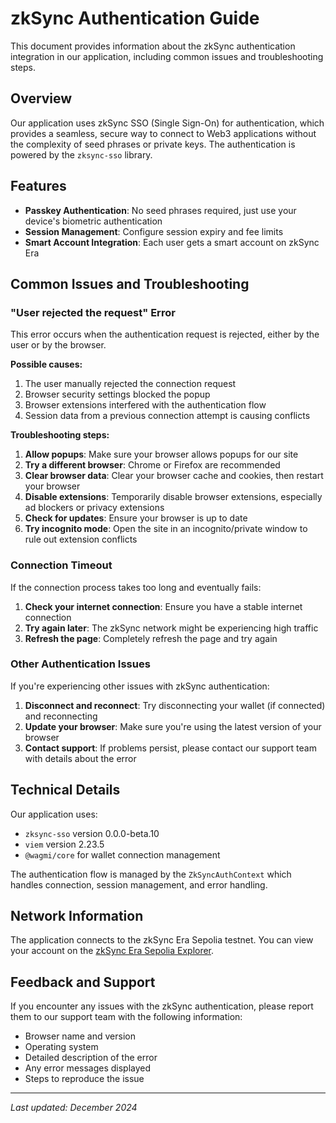 # zkSync Authentication Guide

This document provides information about the zkSync authentication integration in our application, including common issues and troubleshooting steps.

## Overview

Our application uses zkSync SSO (Single Sign-On) for authentication, which provides a seamless, secure way to connect to Web3 applications without the complexity of seed phrases or private keys. The authentication is powered by the `zksync-sso` library.

## Features

- **Passkey Authentication**: No seed phrases required, just use your device's biometric authentication
- **Session Management**: Configure session expiry and fee limits
- **Smart Account Integration**: Each user gets a smart account on zkSync Era

## Common Issues and Troubleshooting

### "User rejected the request" Error

This error occurs when the authentication request is rejected, either by the user or by the browser.

**Possible causes:**
1. The user manually rejected the connection request
2. Browser security settings blocked the popup
3. Browser extensions interfered with the authentication flow
4. Session data from a previous connection attempt is causing conflicts

**Troubleshooting steps:**
1. **Allow popups**: Make sure your browser allows popups for our site
2. **Try a different browser**: Chrome or Firefox are recommended
3. **Clear browser data**: Clear your browser cache and cookies, then restart your browser
4. **Disable extensions**: Temporarily disable browser extensions, especially ad blockers or privacy extensions
5. **Check for updates**: Ensure your browser is up to date
6. **Try incognito mode**: Open the site in an incognito/private window to rule out extension conflicts

### Connection Timeout

If the connection process takes too long and eventually fails:

1. **Check your internet connection**: Ensure you have a stable internet connection
2. **Try again later**: The zkSync network might be experiencing high traffic
3. **Refresh the page**: Completely refresh the page and try again

### Other Authentication Issues

If you're experiencing other issues with zkSync authentication:

1. **Disconnect and reconnect**: Try disconnecting your wallet (if connected) and reconnecting
2. **Update your browser**: Make sure you're using the latest version of your browser
3. **Contact support**: If problems persist, please contact our support team with details about the error

## Technical Details

Our application uses:
- `zksync-sso` version 0.0.0-beta.10
- `viem` version 2.23.5
- `@wagmi/core` for wallet connection management

The authentication flow is managed by the `ZkSyncAuthContext` which handles connection, session management, and error handling.

## Network Information

The application connects to the zkSync Era Sepolia testnet. You can view your account on the [zkSync Era Sepolia Explorer](https://sepolia-era.zksync.network/).

## Feedback and Support

If you encounter any issues with the zkSync authentication, please report them to our support team with the following information:
- Browser name and version
- Operating system
- Detailed description of the error
- Any error messages displayed
- Steps to reproduce the issue

---

*Last updated: December 2024* 